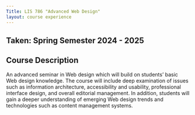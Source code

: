 ```yaml
---
Title: LIS 786 "Advanced Web Design"
layout: course experience
---
```


## Taken: Spring Semester 2024 - 2025

## Course Description

An advanced seminar in Web design which will build on students’ basic Web design knowledge. The course will include deep examination of issues such as information architecture, accessibility and usability, professional interface design, and overall editorial management. In addition, students will gain a deeper understanding of emerging Web design trends and technologies such as content management systems. 